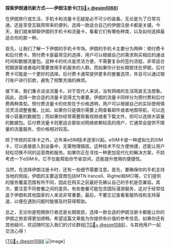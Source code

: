 **探索伊朗通讯新方式——伊朗注册卡[[TG💪+ @esim1088](https://t.me/s/esim1088)]**

在伊朗旅行或生活，手机卡和流量卡无疑是必不可少的装备。无论是为了日常沟通，还是享受互联网带来的便利，选择一款适合自己的伊朗注册卡都是关键。今天，我们就来聊聊伊朗的手机卡和流量卡，看看它们有哪些种类，以及如何选择最适合你的那一种。

首先，让我们了解一下伊朗的手机卡市场。伊朗的手机卡主要分为两种：预付费卡和后付费卡。预付费卡是最常见的选择，用户可以根据自己的需求购买相应的通话时间和数据流量包。这种卡的优点是灵活方便，不需要复杂的签约流程，非常适合短期游客或者临时需要使用手机服务的人群。而如果你计划长期居住在伊朗，后付费卡可能是一个更好的选择。后付费卡通常提供更多的套餐选项，并且可以通过银行账户进行扣款，避免了频繁充值的麻烦。

接下来，我们重点谈谈流量卡。对于现代人来说，没有网络的生活简直无法想象。因此，选择一款合适的流量卡显得尤为重要。伊朗的流量卡同样分为预付费和后付费两种类型。预付费流量卡的优势在于价格透明，用户可以根据自己的实际使用情况灵活调整套餐。比如，如果你只是偶尔需要上网查看邮件或者地图导航，可以选择小容量的数据包；而如果你经常需要观看视频或者下载文件，则可以选择大容量的数据包。后付费流量卡则更适合那些对网络依赖较高的用户，它通常会提供不限量的流量服务，但价格相对较高。

除了传统的实体卡之外，近年来eSIM技术逐渐兴起。eSIM卡是一种虚拟化的SIM卡，可以直接嵌入到设备中，无需物理插拔。这种技术不仅方便快捷，还能让用户轻松切换不同的运营商和服务。如果你正在寻找一种更加现代化的解决方案，不妨考虑一下eSIM卡。它不仅能帮助你节省空间，还能提升使用的便捷性。

当然，在选择伊朗注册卡时，还有一些细节需要注意。首先，要确保你的手机支持当地的频段。伊朗的主要运营商包括MTN Irancell、Rightel和MCI等，它们提供的服务覆盖范围有所不同，因此在购买之前最好先确认自己的手机是否兼容。其次，要注意不同套餐之间的差异。有些套餐可能包含国际漫游服务，这对于经常往返于伊朗和其他国家的人来说非常重要。最后，不要忘记查看客服热线和支持渠道，以便在遇到问题时能够及时获得帮助。

总之，无论你是短期旅行者还是长期居民，选择一款合适的伊朗注册卡都能让你的伊朗之旅变得更加顺畅。希望这篇文章能为你提供有价值的参考信息。如果你还有其他疑问，欢迎随时加入我们的讨论群组[[TG💪+ @esim1088](https://t.me/s/esim1088)]，与其他用户一起交流心得！

[[TG💪+ @esim1088](https://t.me/s/esim1088) ![Image](https://i.postimg.cc/4NQfJmqS/Snipaste-2025-05-13-00-14-12.png)]